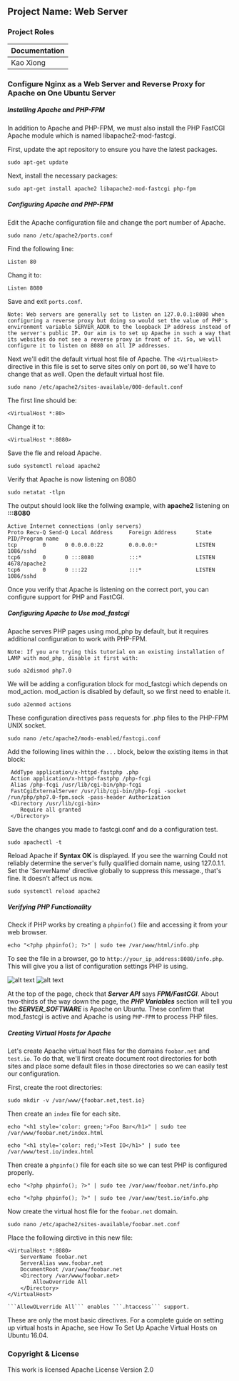 ## Project Name: Web Server

### Project Roles
| **Documentation** |
| ----------------- |
| Kao Xiong         |


### Configure Nginx as a Web Server and Reverse Proxy for Apache on One Ubuntu Server
##### Installing Apache and PHP-FPM
In addition to Apache and PHP-FPM, we must also install the PHP FastCGI Apache module which is named libapache2-mod-fastcgi.

First, update the apt repository to ensure you have the latest packages.
~~~shell
sudo apt-get update
~~~
Next, install the necessary packages:
~~~shell
sudo apt-get install apache2 libapache2-mod-fastcgi php-fpm
~~~

##### Configuring Apache and PHP-FPM

Edit the Apache configuration file and change the port number of Apache.
~~~shel
sudo nano /etc/apache2/ports.conf
~~~
Find the following line:
~~~shell
Listen 80
~~~
Chang it to: 
~~~shell
Listen 8080
~~~
Save and exit ```ports.conf```.
~~~
Note: Web servers are generally set to listen on 127.0.0.1:8080 when configuring a reverse proxy but doing so would set the value of PHP's environment variable SERVER_ADDR to the loopback IP address instead of the server's public IP. Our aim is to set up Apache in such a way that its websites do not see a reverse proxy in front of it. So, we will configure it to listen on 8080 on all IP addresses.
~~~

Next we'll edit the default virtual host file of Apache. The ```<VirtualHost>``` directive in this file is set to serve sites only on port ```80```, so we'll have to change that as well. Open the default virtual host file.

~~~shell
sudo nano /etc/apache2/sites-available/000-default.conf
~~~
The first line should be:
~~~shell
<VirtualHost *:80>
~~~
Change it to:
~~~shell
<VirtualHost *:8080>
~~~
Save the fle and reload Apache.
~~~shell
sudo systemctl reload apache2
~~~
Verify that Apache is now listening on 8080
~~~shell
sudo netatat -tlpn
~~~
The output should look like the follwing example, with **apache2** listening on **:::8080**
~~~shell
Active Internet connections (only servers)
Proto Recv-Q Send-Q Local Address     Foreign Address      State    PID/Program name
tcp        0      0 0.0.0.0:22        0.0.0.0:*            LISTEN   1086/sshd
tcp6       0      0 :::8080           :::*                 LISTEN   4678/apache2
tcp6       0      0 :::22             :::*                 LISTEN   1086/sshd
~~~
Once you verify that Apache is listening on the correct port, you can configure support for PHP and FastCGI.

##### Configuring Apache to Use mod_fastcgi

Apache serves PHP pages using mod_php by default, but it requires additional configuration to work with PHP-FPM.

~~~
Note: If you are trying this tutorial on an existing installation of LAMP with mod_php, disable it first with:
~~~
~~~shell
sudo a2dismod php7.0
~~~
We will be adding a configuration block for mod_fastcgi which depends on mod_action. mod_action is disabled by default, so we first need to enable it.
~~~shell
sudo a2enmod actions
~~~
These configuration directives pass requests for .php files to the PHP-FPM UNIX socket.
~~~shell
sudo nano /etc/apache2/mods-enabled/fastcgi.conf
~~~
Add the following lines within the <IfModule mod_fastcgi.c> . . . </IfModule> block, below the existing items in that block:
~~~shell
 AddType application/x-httpd-fastphp .php
 Action application/x-httpd-fastphp /php-fcgi
 Alias /php-fcgi /usr/lib/cgi-bin/php-fcgi
 FastCgiExternalServer /usr/lib/cgi-bin/php-fcgi -socket /run/php/php7.0-fpm.sock -pass-header Authorization
 <Directory /usr/lib/cgi-bin>
    Require all granted
 </Directory>
~~~
Save the changes you made to fastcgi.conf and do a configuration test.
~~~shell
sudo apachectl -t
~~~
Reload Apache if **Syntax OK** is displayed. If you see the warning Could not reliably determine the server's fully qualified domain name, using 127.0.1.1. Set the 'ServerName' directive globally to suppress this message., that's fine. It doesn't affect us now.
~~~shell
sudo systemctl reload apache2
~~~

##### Verifying PHP Functionality

Check if PHP works by creating a ```phpinfo()``` file and accessing it from your web browser.

~~~shell
echo "<?php phpinfo(); ?>" | sudo tee /var/www/html/info.php
~~~

To see the file in a browser, go to ```http://your_ip_address:8080/info.php```. This will give you a list of configuration settings PHP is using.

![alt text](https://github.com/taimaishuze/N-Arctica-Web-Server/blob/master/YbWDj9i.png)
![alt text](https://github.com/taimaishuze/N-Arctica-Web-Server/blob/master/363bUHT.png)

At the top of the page, check that ***Server API*** says ***FPM/FastCGI***. About two-thirds of the way down the page, the ***PHP Variables*** section will tell you the ***SERVER_SOFTWARE*** is Apache on Ubuntu. These confirm that mod_fastcgi is active and Apache is using ```PHP-FPM``` to process PHP files.

##### Creating Virtual Hosts for Apache

Let's create Apache virtual host files for the domains ```foobar.net``` and ```test.io```. To do that, we'll first create document root directories for both sites and place some default files in those directories so we can easily test our configuration.

First, create the root directories:
~~~shell
sudo mkdir -v /var/www/{foobar.net,test.io}
~~~
Then create an ```index``` file for each site.
~~~shell
echo "<h1 style='color: green;'>Foo Bar</h1>" | sudo tee /var/www/foobar.net/index.html
~~~
~~~shell
echo "<h1 style='color: red;'>Test IO</h1>" | sudo tee /var/www/test.io/index.html
~~~
Then create a ```phpinfo()``` file for each site so we can test PHP is configured properly.
~~~shell
echo "<?php phpinfo(); ?>" | sudo tee /var/www/foobar.net/info.php
~~~
~~~shell
echo "<?php phpinfo(); ?>" | sudo tee /var/www/test.io/info.php
~~~
Now create the virtual host file for the ```foobar.net``` domain.
~~~shell
sudo nano /etc/apache2/sites-available/foobar.net.conf
~~~
Place the following dirctive in this new file:
~~~shell
<VirtualHost *:8080>
    ServerName foobar.net
    ServerAlias www.foobar.net
    DocumentRoot /var/www/foobar.net
    <Directory /var/www/foobar.net>
        AllowOverride All
    </Directory>
</VirtualHost>
~~~
~~~Note
```AllowOLverride All``` enables ```.htaccess``` support.
~~~
These are only the most basic directives. For a complete guide on setting up virtual hosts in Apache, see How To Set Up Apache Virtual Hosts on Ubuntu 16.04.

### Copyright & License
 This work is licensed Apache License Version 2.0 

